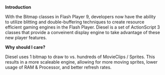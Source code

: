 **Introduction**

With the Bitmap classes in Flash Player 9, developers now have the ability to utilize blitting and double-buffering techniques to create resource efficient gaming engines in the Flash Player. Diesel is a set of ActionScript 3 classes that provide a conveinent display engine to take advantage of these new player features.

**Why should I care?**

Diesel uses 1 bitmap to draw to vs. hundreds of MovieClips / Sprites. This results in a more scaleable engine, allowing for more moving sprites, lower usage of RAM & Processor, and better refresh rates.